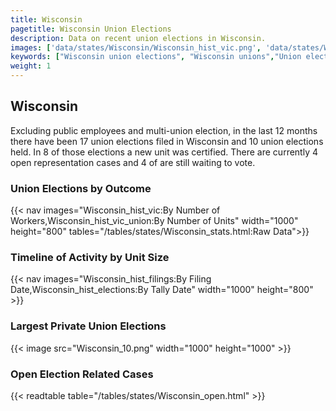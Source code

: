 ```yaml
---
title: Wisconsin
pagetitle: Wisconsin Union Elections
description: Data on recent union elections in Wisconsin.
images: ['data/states/Wisconsin/Wisconsin_hist_vic.png', 'data/states/Wisconsin/Wisconsin_hist_size.png', 'data/states/Wisconsin/Wisconsin_10.png']
keywords: ["Wisconsin union elections", "Wisconsin unions","Union elections"]
weight: 1
---
```

##  Wisconsin

Excluding public employees and multi-union election, in the last 12 months there have been 17 union elections filed in Wisconsin and 10 union elections held. In 8 of those elections a new unit was certified. There are currently 4 open representation cases and 4 of are still waiting to vote.

### Union Elections by Outcome
{{< nav images="Wisconsin_hist_vic:By Number of Workers,Wisconsin_hist_vic_union:By Number of Units" width="1000" height="800" tables="/tables/states/Wisconsin_stats.html:Raw Data">}}

### Timeline of Activity by Unit Size
{{< nav images="Wisconsin_hist_filings:By Filing Date,Wisconsin_hist_elections:By Tally Date" width="1000" height="800" >}}

### Largest Private Union Elections
{{< image src="Wisconsin_10.png" width="1000" height="1000"  >}}

### Open Election Related Cases
{{< readtable table="/tables/states/Wisconsin_open.html" >}}

